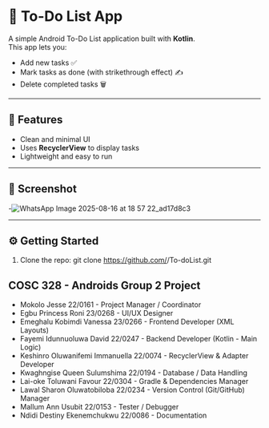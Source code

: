 # 📝 To-Do List App

A simple Android To-Do List application built with **Kotlin**.  
This app lets you:

- Add new tasks ✅
- Mark tasks as done (with strikethrough effect) ✍️
- Delete completed tasks 🗑️

---

## 🚀 Features
- Clean and minimal UI  
- Uses **RecyclerView** to display tasks  
- Lightweight and easy to run  

---

## 📸 Screenshot
-![WhatsApp Image 2025-08-16 at 18 57 22_ad17d8c3](https://github.com/user-attachments/assets/8ee0973a-b1fb-43a1-afd4-2ce3f0dd23e1)


---

## ⚙️ Getting Started

1. Clone the repo:
   git clone https://github.com/<your-username>/To-doList.git

## COSC 328 - Androids Group 2 Project
- Mokolo Jesse 22/0161 - Project Manager / Coordinator
- Egbu Princess Roni 23/0268 - UI/UX Designer
- Emeghalu Kobimdi Vanessa  23/0266 - Frontend Developer (XML Layouts)
- Fayemi Idunnuoluwa David 22/0247 - Backend Developer (Kotlin - Main Logic)
- Keshinro Oluwanifemi Immanuella 22/0074 - RecyclerView & Adapter Developer
- Kwaghngise Queen Sulumshima 22/0194 - Database / Data Handling
- Lai-oke Toluwani Favour 22/0304 - Gradle & Dependencies Manager
- Lawal Sharon Oluwatobiloba 22/0234 - Version Control (Git/GitHub) Manager
- Mallum Ann Usubit 22/0153 - Tester / Debugger
- Ndidi Destiny Ekenemchukwu 22/0086 - Documentation
